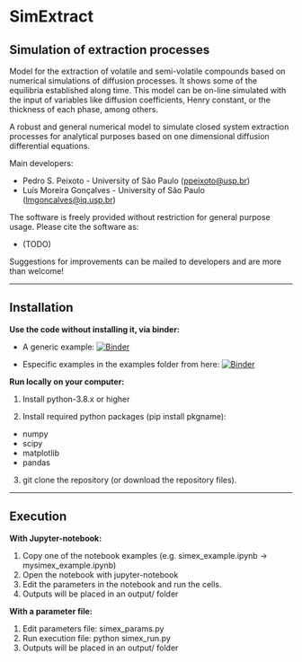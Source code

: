 # SimExtract


Simulation of extraction processes
------------------

Model for the extraction of volatile and semi-volatile compounds based on numerical simulations of diffusion processes. It shows some of the equilibria established along time. This model can be on-line simulated with the input of variables like diffusion coefficients, Henry constant, or the thickness of each phase, among others.

A robust and general numerical model to simulate closed system extraction processes for analytical purposes based on one dimensional diffusion differential equations.

Main developers:
- Pedro S. Peixoto - University of São Paulo (ppeixoto@usp.br)
- Luís Moreira Gonçalves - University of São Paulo (lmgoncalves@iq.usp.br)

The software is freely provided without restriction for general purpose usage. Please cite the software as:
- (TODO)

Suggestions for improvements can be mailed to developers and are more than welcome! 

--------------
 Installation
--------------

**Use the code without installing it, via binder:** 

- A generic example: [![Binder](https://mybinder.org/badge_logo.svg)](https://mybinder.org/v2/gh/pedrospeixoto/SimEx/HEAD?filepath=simex_example.ipynb)

- Especific examples in the examples folder from here: [![Binder](https://mybinder.org/badge_logo.svg)](https://mybinder.org/v2/gh/pedrospeixoto/SimEx/HEAD)

**Run locally on your computer:**

1) Install python-3.8.x or higher

2) Install required python packages (pip install pkgname):
- numpy
- scipy
- matplotlib
- pandas

3) git clone the repository (or download the repository files).

--------------
Execution
--------------

**With Jupyter-notebook:**
1) Copy one of the notebook examples (e.g. simex_example.ipynb -> mysimex_example.ipynb)
2) Open the notebook with jupyter-notebook 
3) Edit the parameters in the notebook and run the cells.
4) Outputs will be placed in an output/ folder

**With a parameter file:**
1) Edit parameters file: simex_params.py
2) Run execution file: python simex_run.py
3) Outputs will be placed in an output/ folder



